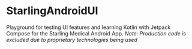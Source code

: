 # StarlingAndroidUI

Playground for testing UI features and learning Kotlin with Jetpack Compose for the Starling Medical Android App. *Note: Production code is excluded due to proprietary technologies being used*
